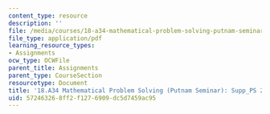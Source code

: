 ```yaml
---
content_type: resource
description: ''
file: /media/courses/18-a34-mathematical-problem-solving-putnam-seminar-fall-2018/572463268ff2f1276909dc5d7459ac95_MIT18_A34F18Supp2.pdf
file_type: application/pdf
learning_resource_types:
- Assignments
ocw_type: OCWFile
parent_title: Assignments
parent_type: CourseSection
resourcetype: Document
title: '18.A34 Mathematical Problem Solving (Putnam Seminar): Supp_PS 2'
uid: 57246326-8ff2-f127-6909-dc5d7459ac95
---
```

